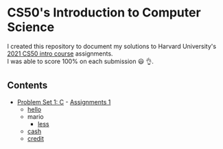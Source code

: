 # CS50's Introduction to Computer Science
I created this repository to document my solutions to Harvard University's <a href='https://www.edx.org/course/cs50s-introduction-to-computer-science'>2021 CS50 intro course</a> assignments.<br>
I was able to score 100% on each submission 😃 👌.


## Contents
- [Problem Set 1: C](/C/pset1) - <a href='https://cs50.harvard.edu/x/2021/psets/1/'> Assignments 1</a>
  * [hello](/C/pset1/hello)
  * mario
    + [less](/C/pset1/mario/less)
   * [cash](/C/pset1/cash)
   * [credit](/C/pset1/credit)
   
